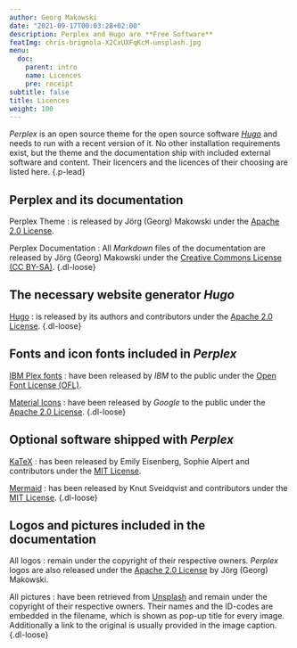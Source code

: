 ```yaml
---
author: Georg Makowski
date: "2021-09-17T00:03:28+02:00"
description: Perplex and Hugo are **Free Software**
featImg: chris-brignola-X2CxUXFqKcM-unsplash.jpg
menu:
  doc:
    parent: intro
    name: Licences
    pre: receipt
subtitle: false
title: Licences
weight: 100
---
```


_Perplex_ is an open source theme for the open source software [_Hugo_][hugo] and needs to run with a recent version of it. No other installation requirements exist, but the theme and the documentation ship with included external software and content. Their licencers and the licences of their choosing are listed here.
{.p-lead} <!--more-->

## Perplex and its documentation

Perplex Theme
: is released by Jörg (Georg) Makowski under the [Apache 2.0 License][ap2].

Perplex Documentation
: All _Markdown_ files of the documentation are released by Jörg (Georg) Makowski under the [Creative Commons License (CC BY-SA)][cc4].
{.dl-loose}

## The necessary website generator _Hugo_

[Hugo][hugo]
: is released by its authors and contributors under the [Apache 2.0 License][ap2].
{.dl-loose}

## Fonts and icon fonts included in _Perplex_

[IBM Plex fonts](https://www.ibm.com/plex/)
: have been released by _IBM_ to the public under the [Open Font License (OFL)][ofl].

[Material Icons](https://fonts.google.com/icons)
: have been released by _Google_ to the public under the [Apache 2.0 License][ap2].
{.dl-loose}

## Optional software shipped with _Perplex_

[KaTeX][katex]
: has been released by Emily Eisenberg, Sophie Alpert and contributors under the [MIT License][mit].

[Mermaid][mermaid]
: has been released by Knut Sveidqvist and contributors under the [MIT License][mit].
{.dl-loose}

## Logos and pictures included in the documentation

All logos
: remain under the copyright of their respective owners. _Perplex_ logos are also released under the [Apache 2.0 License][ap2] by Jörg (Georg) Makowski.

All pictures
: have been retrieved from [Unsplash](https://unsplash.com) and remain under the copyright of their respective owners. Their names and the ID-codes are embedded in the filename, which is shown as pop-up title for every image. Additionally a link to the original is usually provided in the image caption.
{.dl-loose}

[hugo]: https://gohugo.io
[katex]: https://katex.org/
[mermaid]: https://mermaid-js.github.io/mermaid/#/
[ofl]: https://scripts.sil.org/cms/scripts/page.php?site_id=nrsi&id=OFL
[ap2]: https://www.apache.org/licenses/LICENSE-2.0
[cc4]: https://creativecommons.org/licenses/by-sa/4.0/legalcode
[mit]: https://github.com/KaTeX/KaTeX/blob/main/LICENSE
